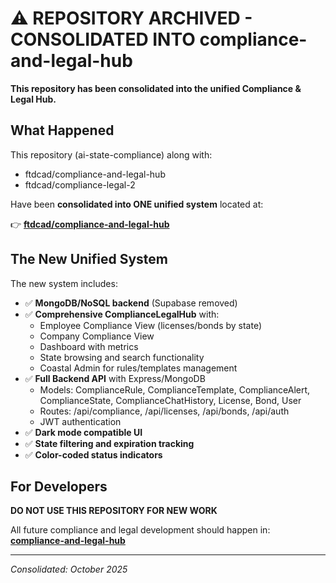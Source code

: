 # ⚠️ REPOSITORY ARCHIVED - CONSOLIDATED INTO compliance-and-legal-hub

**This repository has been consolidated into the unified Compliance & Legal Hub.**

## What Happened

This repository (ai-state-compliance) along with:
- ftdcad/compliance-and-legal-hub
- ftdcad/compliance-legal-2

Have been **consolidated into ONE unified system** located at:

👉 **[ftdcad/compliance-and-legal-hub](https://github.com/Coastal-Claims-Services/compliance-and-legal-hub)**

## The New Unified System

The new system includes:
- ✅ **MongoDB/NoSQL backend** (Supabase removed)
- ✅ **Comprehensive ComplianceLegalHub** with:
  - Employee Compliance View (licenses/bonds by state)
  - Company Compliance View
  - Dashboard with metrics
  - State browsing and search functionality
  - Coastal Admin for rules/templates management
- ✅ **Full Backend API** with Express/MongoDB
  - Models: ComplianceRule, ComplianceTemplate, ComplianceAlert, ComplianceState, ComplianceChatHistory, License, Bond, User
  - Routes: /api/compliance, /api/licenses, /api/bonds, /api/auth
  - JWT authentication
- ✅ **Dark mode compatible UI**
- ✅ **State filtering and expiration tracking**
- ✅ **Color-coded status indicators**

## For Developers

**DO NOT USE THIS REPOSITORY FOR NEW WORK**

All future compliance and legal development should happen in:
**[compliance-and-legal-hub](https://github.com/Coastal-Claims-Services/compliance-and-legal-hub)**

---

*Consolidated: October 2025*
